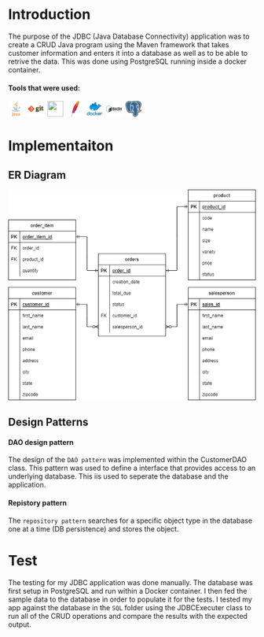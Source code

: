 # Introduction
The purpose of the JDBC (Java Database Connectivity) application was to create a CRUD Java program using the Maven framework that takes customer information and enters it into a database as well as to be able to retrive the data. This was done using PostgreSQL running inside a docker container.

#### Tools that were used:

<img height="32" width="32" src="https://raw.githubusercontent.com/github/explore/5b3600551e122a3277c2c5368af2ad5725ffa9a1/topics/java/java.png" 
     />&nbsp;
<img height="32" width="32" src="https://raw.githubusercontent.com/github/explore/80688e429a7d4ef2fca1e82350fe8e3517d3494d/topics/git/git.png" />
&nbsp;<img height="32" width="32" src="https://cdn.jsdelivr.net/npm/simple-icons@v5/icons/github.svg" />
&nbsp;<img height="32" width="32" src="https://raw.githubusercontent.com/github/explore/80688e429a7d4ef2fca1e82350fe8e3517d3494d/topics/maven/maven.png" />
&nbsp;<img height="32" width="32" src="https://raw.githubusercontent.com/github/explore/80688e429a7d4ef2fca1e82350fe8e3517d3494d/topics/docker/docker.png" />
&nbsp;<img height="32" width="32" src="https://raw.githubusercontent.com/github/explore/80688e429a7d4ef2fca1e82350fe8e3517d3494d/topics/bash/bash.png" />
&nbsp;<img height="32" width="32" src="https://raw.githubusercontent.com/github/explore/80688e429a7d4ef2fca1e82350fe8e3517d3494d/topics/postgresql/postgresql.png" />

# Implementaiton
## ER Diagram
![](assets/EntityRelationDiagram.png)

## Design Patterns
#### DAO design pattern
The design of the `DAO pattern` was implemented within the CustomerDAO class. This pattern was used to define a interface that provides access to an underlying database. This iis used to seperate the database and the application. 

#### Repistory pattern
The `repository pattern` searches for a specific object type in the database one at a time (DB persistence) and stores the object. 

# Test
The testing for my JDBC application was done manually. The database was first setup in PostgreSQL and run within a Docker container. I then fed the sample data to the database in order to populate it for the tests. I tested my app against the database in the `SQL` folder using the JDBCExecuter class to run all of the CRUD operations and compare the results with the expected output.

